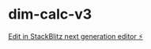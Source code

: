 # dim-calc-v3

[Edit in StackBlitz next generation editor ⚡️](https://stackblitz.com/~/github.com/trippjak/dim-calc-v3)